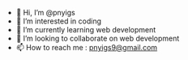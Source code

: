 - 👋 Hi, I’m @pnyigs
- 👀 I’m interested in coding
- 🌱 I’m currently learning web development
- 💞️ I’m looking to collaborate on web development
- 📫 How to reach me : pnyigs9@gmail.com

<!---
pnyigs/pnyigs is a ✨ special ✨ repository because its `README.md` (this file) appears on your GitHub profile.
You can click the Preview link to take a look at your changes.
--->
